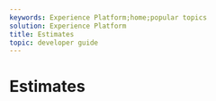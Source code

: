 ```yaml
---
keywords: Experience Platform;home;popular topics
solution: Experience Platform
title: Estimates
topic: developer guide
---
```


# Estimates